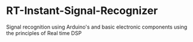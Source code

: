 # RT-Instant-Signal-Recognizer
Signal recognition using Arduino's and basic electronic components using the principles of Real time DSP
